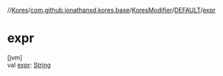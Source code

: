 //[Kores](../../../../index.md)/[com.github.jonathanxd.kores.base](../../index.md)/[KoresModifier](../index.md)/[DEFAULT](index.md)/[expr](expr.md)

# expr

[jvm]\
val [expr](expr.md): [String](https://kotlinlang.org/api/latest/jvm/stdlib/kotlin/-string/index.html)
